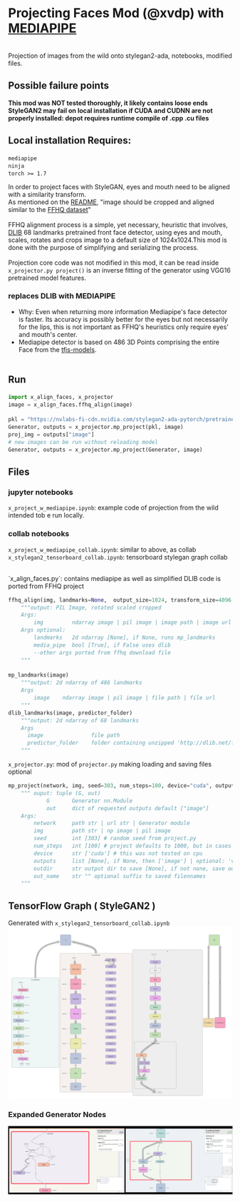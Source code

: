 # Projecting Faces Mod (@xvdp) with [MEDIAPIPE](https://google.github.io/mediapipe/)
<br>
Projection of images from the wild onto stylegan2-ada, notebooks, modified files.

## Possible failure points

   **This mod was NOT tested thoroughly, it likely contains loose ends** <br>
   **StyleGAN2 may fail on local installation if CUDA and CUDNN are not properly installed: depot requires runtime compile of .cpp .cu files**
<br>
## Local installation Requires:
`mediapipe` <br>
`ninja` <br>
`torch >= 1.7` <br>


In order to project faces with StyleGAN, eyes and mouth need to be aligned with a similarity transform. <br>
As mentioned on the [README](README.md), "image should be cropped and aligned similar to the [FFHQ dataset](https://github.com/NVlabs/ffhq-dataset)"<br><br>
FFHQ alignment process is a simple, yet necessary, heuristic that involves, [DLIB](http://dlib.net) 68 landmarks pretrained front face detector, using eyes and mouth, scales, rotates and crops image to a default size of 1024x1024.This mod is done with the purpose of simplifying and serializing the process. <br><br>
Projection core code was not modified in this mod, it can be read inside `x_projector.py project()` is an inverse fitting of the generator using VGG16 pretrained model features.

### replaces DLIB with MEDIAPIPE
* Why: Even when returning more information Mediapipe's face detector is faster. Its accuracy is possibly better for the eyes but not necessarily for the lips, this is not important as FFHQ's heuristics only require eyes' and mouth's center. <br>
* Mediapipe detector is based on 486 3D Points comprising the entire Face from the [tfjs-models](https://github.com/tensorflow/tfjs-models/blob/master/face-landmarks-detection/). <br><br>

## Run
```python
import x_align_faces, x_projector
image = x_align_faces.ffhq_align(image)

pkl = "https://nvlabs-fi-cdn.nvidia.com/stylegan2-ada-pytorch/pretrained/ffhq.pkl"
Generator, outputs = x_projector.mp_project(pkl, image)
proj_img = outputs["image"]
# new images can be run without reloading model
Generator, outputs = x_projector.mp_project(Generator, image)
```
## Files
### jupyter notebooks
`x_project_w_mediapipe.ipynb`: example code of projection from the wild intended tob e run locally.
### collab notebooks
`x_project_w_mediapipe_collab.ipynb`: similar to above, as collab <br>
`x_stylegan2_tensorboard_collab.ipynb`: tensorboard stylegan graph collab

<br>
`x_align_faces.py`:   contains mediapipe as well as simplified DLIB code is ported from FFHQ project

```python
ffhq_align(img, landmarks=None,  output_size=1024, transform_size=4096, enable_padding=True, media_pipe=True)
    """output: PIL Image, rotated scaled cropped
    Args:
        img         ndarray image | pil image | image path | image url
    Args optional:
        landmarks   2d ndarray [None], if None, runs mp_landmarks
        media_pipe  bool [True], if False uses dlib
        --other args ported from ffhq download file
    """

mp_landmarks(image)
    """output: 2d ndarray of 486 landmarks
    Args
        image    ndarray image | pil image | file path | file url
    """
dlib_landmarks(image, predictor_folder)
    """output: 2d ndarray of 68 landmarks
    Args
      image               file path
      predictor_folder    folder containing unzipped 'http://dlib.net/files/shape_predictor_68_face_landmarks.dat.bz2'
    """
```
`x_projector.py`:   mod of `projector.py` making loading and saving files optional
```python
mp_project(network, img, seed=303, num_steps=100, device="cuda", outputs=None, outdir=None, out_name="")
    """ ouput: tuple (G, out)
            G       Generator nn.Module
            out     dict of requested outputs default ["image"]
    Args:
        network     path str | url str | Generator module
        img         path str | np image | pil image
        seed        int [303] # random seed from project.py
        num_steps   int [100] # project defaults to 1000, but in cases tested inversion process does not converge beyond 100 steps
        device      str ['cuda'] # this was not tested on cpu
        outputs     list [None], if None, then ['image'] | optional: 'video', 'npz'
        outdir      str output dir to save [None], if not none, save outputs to dir
        out_name    str "" optional suffix to saved filennames
    """
```
## TensorFlow Graph ( StyleGAN2 )
Generated with `x_stylegan2_tensorboard_collab.ipynb`
![Graph](./docs/stylegan2_graph.png)
### Expanded Generator Nodes


![](./docs/Nodes.png) 
